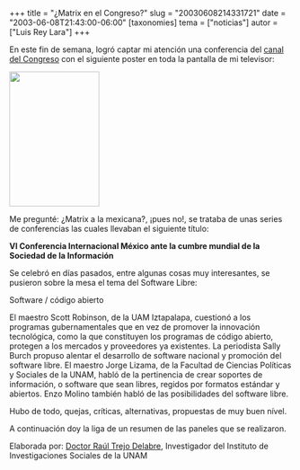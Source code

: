+++
title = "¿Matrix en el Congreso?"
slug = "20030608214331721"
date = "2003-06-08T21:43:00-06:00"
[taxonomies]
tema = ["noticias"]
autor = ["Luis Rey Lara"]
+++

En este fin de semana, logró captar mi atención una conferencia del
[canal del Congreso](http://www.canaldelcongreso.gob.mx/) con el
siguiente poster en toda la pantalla de mi televisor:

<img src="http://glib.org.mx/images/articles/20030608214331721_1.gif"
width="160" height="240" />

<!-- more -->
Me pregunté: ¿Matrix a la mexicana?, ¡pues no!, se trataba de unas
series de conferencias las cuales llevaban el siguiente título:

**VI Conferencia Internacional México ante la cumbre mundial de la
Sociedad de la Información**

Se celebró en días pasados, entre algunas cosas muy interesantes, se
pusieron sobre la mesa el tema del Software Libre:

Software / código abierto

El maestro Scott Robinson, de la UAM Iztapalapa, cuestionó a los
programas gubernamentales que en vez de promover la innovación
tecnológica, como la que constituyen los programas de código abierto,
protegen a los mercados y proveedores ya existentes. La periodista Sally
Burch propuso alentar el desarrollo de software nacional y promoción del
software libre. El maestro Jorge Lizama, de la Facultad de Ciencias
Políticas y Sociales de la UNAM, habló de la pertinencia de crear
soportes de información, o software que sean libres, regidos por
formatos estándar y abiertos. Enzo Molino también habló de las
posibilidades del software libre.

Hubo de todo, quejas, críticas, alternativas, propuestas de muy buen
nível.

A continuación doy la liga de un resumen de las paneles que se
realizaron.

Elaborada por: [Doctor Raúl Trejo
Delabre](http://www.senadorcorral.org.mx/cgi-bin/cutecast/cutecast.pl?forum=17&thread=18%20),
Investigador del Instituto de Investigaciones Sociales de la UNAM

